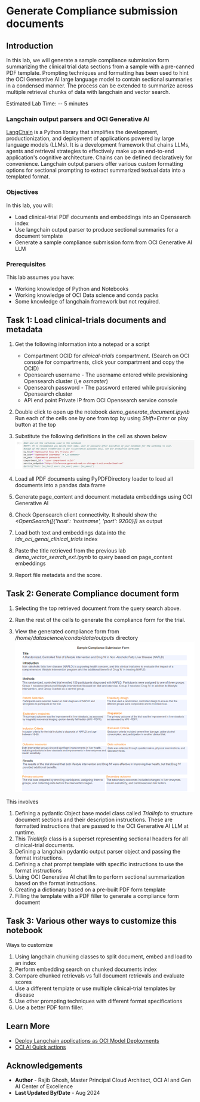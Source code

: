 # Generate Compliance submission documents

## Introduction

In this lab, we will generate a sample compliance submission form summarizing the clinical trial data sections from a sample with a pre-canned PDF template. Prompting techniques and formatting has been used to hint the OCI Generative AI large language model to contain sectional summaries in a condensed manner. The process can be extended to summarize across multiple retrieval chunks of data with langchain and vector search.

Estimated Lab Time: -- 5 minutes

### Langchain output parsers and OCI Generative AI

[LangChain](https://python.langchain.com/v0.2/docs/introduction/) is a Python library that simplifies the development, productionization, and deployment of applications powered by large language models (LLMs). It is a development framework that chains LLMs, agents and retrieval strategies to effectively make up an end-to-end application's cognitive architecture. Chains can be defined declaratively for convenience. Langchain output parsers offer various custom formatting options for sectional prompting to extract summarized textual data into a templated format.

### Objectives

In this lab, you will:

* Load clinical-trial PDF documents and embeddings into an Opensearch index
* Use langchain output parser to produce sectional summaries for a document template
* Generate a sample compliance submission form from OCI Generative AI LLM

### Prerequisites

This lab assumes you have:

* Working knowledge of Python and Notebooks
* Working knowledge of OCI Data science and conda packs
* Some knowledge of langchain framework but not required.


## Task 1: Load clinical-trials documents and metadata

1. Get the following information into a notepad or a script

   * Compartment OCID for *clinical-trials* compartment. (Search on OCI console for compartments, click your compartment and copy the OCID)
   * Opensearch username - The username entered while provisioning Opensearch cluster (i,e *osmaster*)
   * Opensearch password - The password entered while provisioning Opensearch cluster
   * API end point Private IP from OCI Opensearch service console

2. Double click to open up the notebook *demo_generate_document.ipynb* Run each of the cells one by one from top by using *Shift+Enter* or play button at the top

3. Substitute the following definitions in the cell as shown below
 ![Image alt text](images/LAB6-NOTE-OS-1.png)

4. Load all PDF documents using PyPDFDirectory loader to load all documents into a pandas data frame

5. Generate page_content and document metadata embeddings using OCI Generative AI

6. Check Opensearch client connectivity. It should show the *<OpenSearch([{'host': 'hostname', 'port': 9200}])* as output

7. Load both text and embeddings data into the *idx_oci_genai_clinical_trials* index

8. Paste the title retrieved from the previous lab *demo_vector_search_ext.ipynb* to query based on page_content embeddings

9. Report file metadata and the score.

## Task 2: Generate Compliance document form

1. Selecting the top retrieved document from the query search above.

2. Run the rest of the cells to generate the compliance form for the trial.

3. View the generated compliance form from */home/datascience/conda/data/outputs* directory
 ![Image alt text](images/LAB6-COMP-DOC.png)

This involves

1. Defining a pydantic Object base model class called *TrialInfo* to structure document sections and their description instructions. These are formatted instructions that are passed to the OCI Generative AI LLM at runtime.
2. This *TrialInfo* class is a superset representing sectional headers for all clinical-trial documents.
3. Defining a langchain pydantic output parser object and passing the format instructions.
4. Defining a chat prompt template with specific instructions to use the format instructions
5. Using OCI Generative AI chat llm to perform sectional summarization based on the format instructions.
6. Creating a dictionary based on a pre-built PDF form template
7. Filling the template with a PDF filler to generate a compliance form document

## Task 3: Various other ways to customize this notebook

Ways to customize

1. Using langchain chunking classes to split document, embed and load to an index
2. Perform embedding search on chunked documents index
3. Compare chunked retrievals vs full document retrievals and evaluate scores
4. Use a different template or use multiple clinical-trial templates by disease
5. Use other prompting techniques with different format specifications
6. Use a better PDF form filler.

## Learn More

* [Deploy Langchain applications as OCI Model Deployments](https://blogs.oracle.com/ai-and-datascience/post/deploy-langchain-application-as-model-deployment)
* [OCI AI Quick actions](https://docs.oracle.com/en-us/iaas/data-science/using/ai-quick-actions.htm)

## Acknowledgements

* **Author** - Rajib Ghosh, Master Principal Cloud Architect, OCI AI and Gen AI Center of Excellence
* **Last Updated By/Date** - Aug 2024

